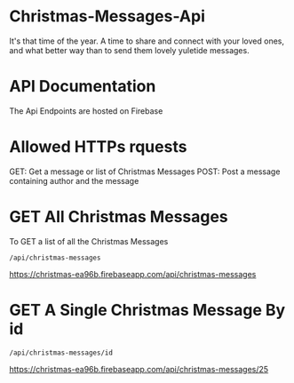 # Christmas-Messages-Api
It's that time of the year. A time to share and connect with your loved ones, and what better way than to send them lovely yuletide messages.

# API Documentation
The Api Endpoints are hosted on Firebase

# Allowed HTTPs rquests
GET: Get a message or list of Christmas Messages
POST: Post a message containing author and the message

# GET All Christmas Messages
To GET a list of all the Christmas Messages

`/api/christmas-messages`

https://christmas-ea96b.firebaseapp.com/api/christmas-messages

# GET A Single Christmas Message By id

`/api/christmas-messages/id`

https://christmas-ea96b.firebaseapp.com/api/christmas-messages/25
